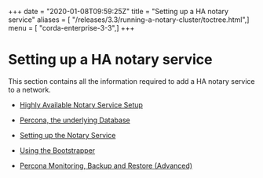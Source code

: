+++
date = "2020-01-08T09:59:25Z"
title = "Setting up a HA notary service"
aliases = [ "/releases/3.3/running-a-notary-cluster/toctree.html",]
menu = [ "corda-enterprise-3-3",]
+++


# Setting up a HA notary service

This section contains all the information required to add a HA notary service to a network.


* [Highly Available Notary Service Setup](introduction.md)

* [Percona, the underlying Database](installing-percona.md)

* [Setting up the Notary Service](installing-the-notary-service.md)

* [Using the Bootstrapper](installing-the-notary-service-bootstrapper.md)

* [Percona Monitoring, Backup and Restore (Advanced)](operating-percona.md)



